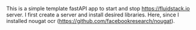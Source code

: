 This is a simple template fastAPI app to start and stop https://fluidstack.io server. 
I first create a server and install desired libraries. Here, since I installed nougat ocr (https://github.com/facebookresearch/nougat). 
